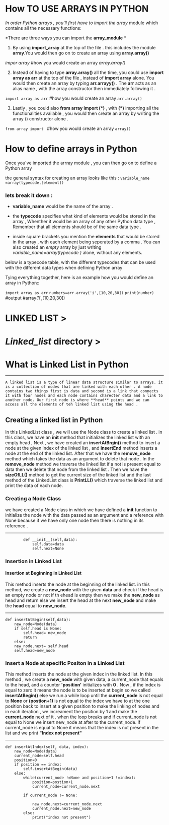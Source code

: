 # How TO USE ARRAYS IN PYTHON 
*In order Python arrays , you'll first have to import the array*
module which contains all the necessary functions:

*There are three ways you can import the **array_module** * 
1. By using **import_array** at the top of the file . this includes the module **array**.You would then go on to create an array using **array.array()**

*impor array*
#how you would create an array
*array.array()*

2. Instead of having to type **array.array()** all the time, you could use **import array as arr** at the top of the file , instead of **import array** alone. You  would then create an array by typing **arr.arrayy()** . The **arr** acts as an alias name , with the array constructor then immediately following it .

``` import array as arr ```
#how you would create an array 
```arr.array()```

3. Lastly , you could also **from array import (*)** ,
with **(*)**
importing all the functionalities available , you would then create an array by writing the array () constructor alone .

```from array import ```
#how you would create an array 
```array()```

# How to define arrays in Python 
Once you've  imported the arrray module , you can then go on to define a Python array 

the general syntax for creating an array looks like this :
```variable_name =array(typecode,[element]) ```
### lets break it down :
* **variable_name** would be the name of the array . 
* the **typecode** specifies what kind of elements would be stored in the array , Whenther it would be an array of any other Python data type , Remember that all elements should be of the same data type .


* inside square brackets you mention the **elements** that would be stored in the array , with each element being seperated by a comma . You can also created an *empty* array by just writing  *variable_name=array(typecode )* alone, without any elements. 

below is a typecode table, with the different typecodes that can be used with the different data types when defining Python array 


Tying everything together, here is an example how you would define an array in Python::

```import array as arr```
```numbers=arr.array('i',[10,20,30])```
```print(number)```
#output 
#array('i',[10,20,30])


# LINKED LIST  >
*Linked_list* directory >
===========================================

# What is Linked List in Python
-----------------------------------
    A linked list is a type of linear data structure similar to arrays. it is a collection of nodes that are linked with each other . A node 
    contains two things first is data and second is a link that connects it with four nodes and each node contains charecter data and a link to another node. Our first node is where **head** points and we can access all the elements of teh linked list using the head . 

## Creating a linked list in Python 

In this LinkedList class , we will use the Node class to create a linked list . in this class, we have an __init__ method that initializes the linked list with an empty head , Next , we have created an **insertAtBrgin()** method to insert a node at the given index of the linked list , and **insertEnd** method inserts a node at the end of the linked list. After that we have the **remove_node** method which takes the data as an argument to delete that node . In the **remove_node** method we traverse the linked list if a not is present equal to data then we delete that node from the linked list . Then we have the **sizeOfLL()** method to get the current size of the linked list and the last method of the LinkedList class is **PrintLL()** which traverse the linked list and print the data of each node. 

### Creating a Node Class 

we have created a Node class in which we have defined a __init__ function to initialize the node with the data passed as an argument and a reference with None because if we have only one node then there is nothing in its reference . 

-------------------------
```class Node:
        def __init__(self,data):
            self.data=data
            self.next=None
```

### Insertion in Linked List 
#### Insertion at Beginning in Linked List 

This method inserts the node at the beginning of the linked list. in this method, we create a **new_node** with the given **data** and check if the head is an empty node or not if th ehead is empty then we make the **new_node** as head and return else we insert the head at the next **new_node** and make the **head** equal to **new_node**.

--------
```
def insertAtBegin(self,data):
    new_node=Node(data)
    if self.head is None:
        self.head= new_node
        return
    else:
    new_node.next= self.head
    self.head=new_node
```
### Insert a Node at specific Positon in a Linked List 

This method inserts the node at the given index in the linked list. In this method , we create a **new_node** with given data, a current_node that equals to the head, and a counter **'position'** initializes with **0** . Now , if the index is equal to zero it means the node is to be inserted at begin so we called **insertAtBegin()** else we run a while loop until the **current_node** is not equal to **None** or **(postion+1)** is not equal to the index we have to at the one position back to insert at a given position to make the linking of nodes and in each iteration , we increament the position by 1 and make the **current_node** next of it . when the loop breaks and if current_node  is not equal to None we insert new_node at after to the current_node. if current_node is equal to None it means that the index is not present in the list and we print **"Index not present"**

-----------------------------------------------------
```
def insertAtIndex(self, data, index):
    new_node=Node(data)
    current_node=self.head
    position=0
    if position == index:
        self.insertAtBegin(data)
    else:
        while(current_node !=None and position+1 !=index):
            position=postion+1
            current_node=current_node.next
            
        if current_node != None:
            
            new_node.next=current_node.next
            current_node.next=new_node
        else:
            print("index not present")
```